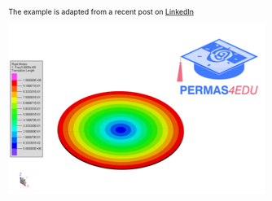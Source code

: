 The example is adapted from a recent post on [LinkedIn](https://www.linkedin.com/posts/pawel-kurowski-4625877_mechanicalengineering-finiteelementanalysis-activity-7352103189673881603-AOic?utm_source=share&utm_medium=member_desktop&rcm=ACoAAAKPHp0BbZDYvs6O4FWW34in8GbmY8ZMl7Q.)

![Rigid Body](rigid_body_mode.png)

